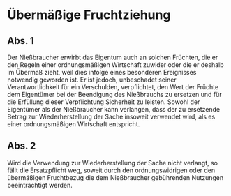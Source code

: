 # Übermäßige Fruchtziehung



## Abs. 1

 Der Nießbraucher erwirbt das Eigentum auch an solchen Früchten, die er den Regeln einer ordnungsmäßigen Wirtschaft zuwider oder die er deshalb im Übermaß zieht, weil dies infolge eines besonderen Ereignisses notwendig geworden ist. Er ist jedoch, unbeschadet seiner Verantwortlichkeit für ein Verschulden, verpflichtet, den Wert der Früchte dem Eigentümer bei der Beendigung des Nießbrauchs zu ersetzen und für die Erfüllung dieser Verpflichtung Sicherheit zu leisten. Sowohl der Eigentümer als der Nießbraucher kann verlangen, dass der zu ersetzende Betrag zur Wiederherstellung der Sache insoweit verwendet wird, als es einer ordnungsmäßigen Wirtschaft entspricht.

## Abs. 2

 Wird die Verwendung zur Wiederherstellung der Sache nicht verlangt, so fällt die Ersatzpflicht weg, soweit durch den ordnungswidrigen oder den übermäßigen Fruchtbezug die dem Nießbraucher gebührenden Nutzungen beeinträchtigt werden. 

